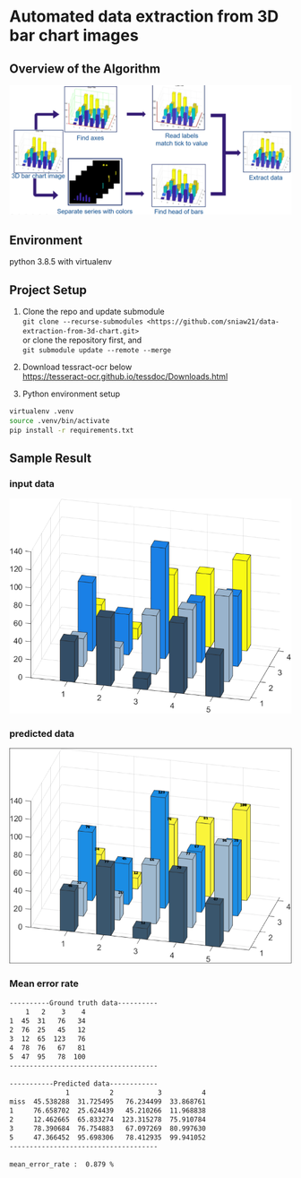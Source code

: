 # Automated data extraction from​ 3D bar chart images​

## Overview of the Algorithm
![Algorithm](resource/algorithm.png)

## Environment

python 3.8.5 with virtualenv

## Project Setup

1. Clone the repo and update submodule  
`git clone --recurse-submodules <https://github.com/sniaw21/data-extraction-from-3d-chart.git>`  
or clone the repository first, and  
`git submodule update --remote --merge`

2. Download tessract-ocr below  
<https://tesseract-ocr.github.io/tessdoc/Downloads.html>

3. Python environment setup

```bash
virtualenv .venv
source .venv/bin/activate
pip install -r requirements.txt
```

## Sample Result
### input data
<img src="data/Matlab27.png" width=600>

### predicted data
<img src="resource/sample_result.png" width=600>

### Mean error rate
```
----------Ground truth data----------
    1   2    3    4
1  45  31   76   34
2  76  25   45   12
3  12  65  123   76
4  78  76   67   81
5  47  95   78  100
-------------------------------------

-----------Predicted data------------
              1          2           3          4
miss  45.538288  31.725495   76.234499  33.868761
1     76.658702  25.624439   45.210266  11.968838
2     12.462665  65.833274  123.315278  75.910784
3     78.390684  76.754883   67.097269  80.997630
5     47.366452  95.698306   78.412935  99.941052
-------------------------------------

mean_error_rate :  0.879 %
```

